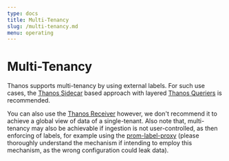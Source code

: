 ```yaml
---
type: docs
title: Multi-Tenancy
slug: /multi-tenancy.md
menu: operating
---
```


# Multi-Tenancy

Thanos supports multi-tenancy by using external labels. For such use cases, the [Thanos Sidecar](../components/sidecar.md) based approach with layered [Thanos Queriers](../components/query.md) is recommended.

You can also use the [Thanos Receiver](../components/receive.md) however, we don't recommend it to achieve a global view of data of a single-tenant. Also note that, multi-tenancy may also be achievable if ingestion is not user-controlled, as then enforcing of labels, for example using the [prom-label-proxy](https://github.com/openshift/prom-label-proxy) (please thoroughly understand the mechanism if intending to employ this mechanism, as the wrong configuration could leak data).
